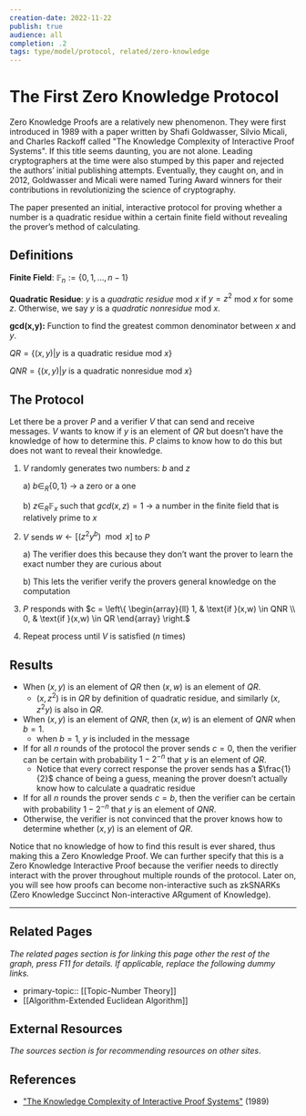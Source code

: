 ```yaml
---
creation-date: 2022-11-22 
publish: true
audience: all
completion: .2
tags: type/model/protocol, related/zero-knowledge
---
```

# The First Zero Knowledge Protocol
Zero Knowledge Proofs are a relatively new phenomenon. They were first introduced in 1989 with a paper written by Shafi Goldwasser, Silvio Micali, and Charles Rackoff called "The Knowledge Complexity of Interactive Proof Systems". If this title seems daunting, you are not alone. Leading cryptographers at the time were also stumped by this paper and rejected the authors’ initial publishing attempts. Eventually, they caught on, and in 2012, Goldwasser and Micali were named Turing Award winners for their contributions in revolutionizing the science of cryptography.

The paper presented an initial, interactive protocol for proving whether a number is a quadratic residue within a certain finite field without revealing the prover’s method of calculating.

## Definitions
**Finite Field**: $\mathbb{F}_n := \{0,1, ..., n-1\}$

**Quadratic Residue**: $y$ is a *quadratic residue* mod $x$ if $y=z^2$ mod $x$ for some $z$. Otherwise, we say $y$ is a *quadratic nonresidue* mod $x$.

**gcd(x,y):** Function to find the greatest common denominator between $x$ and $y$.

$QR = \{(x,y)|y \text{ is a quadratic residue mod }x\}$

$QNR = \{(x,y)|y\text{ is a quadratic nonresidue mod }x\}$

## The Protocol
Let there be a prover $P$ and a verifier $V$ that can send and receive messages. $V$ wants to know if $y$ is an element of $QR$ but doesn’t have the knowledge of how to determine this. $P$ claims to know how to do this but does not want to reveal their knowledge. 

1) $V$ randomly generates two numbers: $b$ and $z$

    a) $b\in_R\{0,1\}$ → a zero or a one

    b) $z\in_R\mathbb{F}_x$ such that $gcd(x,z)=1$ → a number in the finite field that is relatively prime to $x$

2) $V$ sends $w \leftarrow [(z^2y^{b}) \mod x]$ to $P$

    a) The verifier does this because they don’t want the prover to learn the exact number they are curious about

    b) This lets the verifier verify the provers general knowledge on the computation

3) $P$ responds with $c = \left\{        \begin{array}{ll}
            1, & \text{if }(x,w) \in QNR \\
            0, & \text{if }(x,w) \in QR
        \end{array}
    \right.$

4) Repeat process until $V$ is satisfied ($n$ times)

## Results
- When $(x,y)$ is an element of $QR$ then $(x,w)$ is an element of $QR$.
    - $(x,z^2)$ is in $QR$ by definition of quadratic residue, and similarly $(x,z^2y)$ is also in $QR$.
- When $(x,y)$ is an element of $QNR$, then $(x,w)$ is an element of $QNR$ when $b=1$.
    - when $b = 1$, $y$ is included in the message
- If for all $n$ rounds of the protocol the prover sends $c=0$, then the verifier can be certain with probability $1-2^{-n}$ that $y$ is an element of $QR$.
    - Notice that every correct response the prover sends has a $\frac{1}{2}$ chance of being a guess, meaning the prover doesn’t actually know how to calculate a quadratic residue
- If for all $n$ rounds the prover sends $c=b$, then the verifier can be certain with probability $1-2^{-n}$ that $y$ is an element of $QNR$.
- Otherwise, the verifier is not convinced that the prover knows how to determine whether $(x,y)$ is an element of $QR$.

Notice that no knowledge of how to find this result is ever shared, thus making this a Zero Knowledge Proof. We can further specify that this is a Zero Knowledge Interactive Proof because the verifier needs to directly interact with the prover throughout multiple rounds of the protocol. Later on, you will see how proofs can become non-interactive such as zkSNARKs (Zero Knowledge Succinct Non-interactive ARgument of Knowledge).

---
## Related Pages
*The related pages section is for linking this page other the rest of the graph, press F11 for details. If applicable, replace the following dummy links.*
- primary-topic:: [[Topic-Number Theory]]
- [[Algorithm-Extended Euclidean Algorithm]]

## External Resources
*The sources section is for recommending resources on other sites*.

## References
- ["The Knowledge Complexity of Interactive Proof Systems"](https://people.csail.mit.edu/silvio/Selected%20Scientific%20Papers/Proof%20Systems/The_Knowledge_Complexity_Of_Interactive_Proof_Systems.pdf) (1989)
